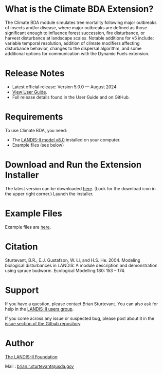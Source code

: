 # What is the Climate BDA Extension?

The Climate BDA module simulates tree mortality following major outbreaks of insects and/or disease, where major outbreaks are defined as those significant enough to influence forest succession, fire disturbance, or harvest disturbance at landscape scales. Notable additions for v5 include: variable temporal resolution, addition of climate modifiers affecting disturbance behavior, changes to the dispersal algorithm, and some additional options for communication with the Dynamic Fuels extension.

# Release Notes

- Latest official release: Version 5.0.0 — August 2024
- [View User Guide](https://github.com/LANDIS-II-Foundation/Extension-Base-BDA/blob/master/docs/LANDIS-II%20Biological%20Disturbance%20Agent%20v5%20User%20Guide.pdf).
- Full release details found in the User Guide and on GitHub.

# Requirements

To use Climate BDA, you need:

- The [LANDIS-II model v8.0](http://www.landis-ii.org/install) installed on your computer.
- Example files (see below)

# Download and Run the Extension Installer

The latest version can be downloaded [here](https://github.com/LANDIS-II-Foundation/Extension-Base-BDA/blob/master/deploy/installer/LANDIS-II-V8%20Climate%20BDA%205.0-setup.exe). (Look for the download icon in the upper right corner.)  Launch the installer.

# Example Files

Example files are [here](https://downgit.github.io/#/home?url=https://github.com/LANDIS-II-Foundation/Extension-Base-BDA/blob/master/testings/Core8-ClimateBDA5.0).

# Citation

Sturtevant, B.R., E.J. Gustafson, W. Li, and H.S. He. 2004. Modeling biological disturbances in LANDIS: A module description and demonstration using spruce budworm. Ecological Modelling 180: 153 – 174.

# Support

If you have a question, please contact Brian Sturtevant. 
You can also ask for help in the [LANDIS-II users group](http://www.landis-ii.org/users).

If you come across any issue or suspected bug, please post about it in the [issue section of the Github repository](https://github.com/LANDIS-II-Foundation/Extension-Base-BDA/issues).

# Author

[The LANDIS-II Foundation](http://www.landis-ii.org)

Mail : brian.r.sturtevant@usda.gov
